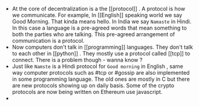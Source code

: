 - At the core of  decentralization is a the [[protocol]] . A protocol is how we communicate. For example, In [[English]] speaking world we say Good Morning. That  kinda means hello. In India we say `Namaste` in Hindi. In this case a language is a pre-agreed words that mean something  to both the parties who are talking. This pre-agreed arrangement of communication is a protocol.
- Now computers don't talk in [[programming]] languages. They don't talk  to each other in [[python]] .  They mostly use a protocol called [[tcp]] to connect. There is a problem though - wanna know ?
- Just like `Namste` is a Hindi protocol for `Good morning` in English , same way computer protocols such as #tcp or #gossip are also implemented in some programming language.  The old ones are mostly in C but there are new protocols showing up on daily basis. Some of the crypto protocols are now being written on Ethereum use javascript.
-